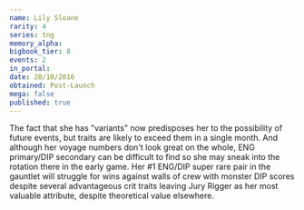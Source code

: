 ```yaml
---
name: Lily Sloane
rarity: 4
series: tng
memory_alpha:
bigbook_tier: 8
events: 2
in_portal:
date: 20/10/2016
obtained: Post-Launch
mega: false
published: true
---
```


The fact that she has "variants" now predisposes her to the possibility of future events, but traits are likely to exceed them in a single month. And although her voyage numbers don't look great on the whole, ENG primary/DIP secondary can be difficult to find so she may sneak into the rotation there in the early game. Her #1 ENG/DIP super rare pair in the gauntlet will struggle for wins against walls of crew with monster DIP scores despite several advantageous crit traits leaving Jury Rigger as her most valuable attribute, despite theoretical value elsewhere.
